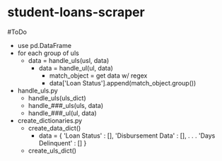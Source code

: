 # student-loans-scraper


#ToDo
- use pd.DataFrame
- for each group of uls
    - data = handle_uls(usl, data)
        - data = handle_ul(ul, data)
            - match_object = get data w/ regex 
            - data['Loan Status'].append(match_object.group())
- handle_uls.py
    - handle_uls(uls_dict)
    - handle_###_uls(uls, data)
    - handle_###_ul(ul, data)
- create_dictionaries.py
    - create_data_dict()
        - data = {
            'Loan Status' : [],
            'Disbursement Data' : [],
            .
            .
            .
            'Days Delinquent' : []
        }
    - create_uls_dict()

